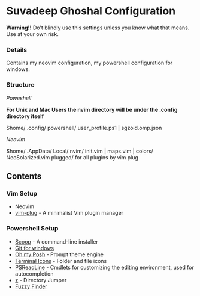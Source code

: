 # Suvadeep Ghoshal Configuration

**Warning!!** Do't blindly use this settings unless you know what that means. Use at your own risk.

### Details

Contains my neovim configuration, my powershell configuration for windows.

### Structure

*Poweshell*

**For Unix and Mac Users the nvim directory will be under the .config directory itself**

$home/ 
  .config/ 
      powershell/ 
      user_profile.ps1 | 
      sgzoid.omp.json

*Neovim*

$home/
  .AppData/
    Local/
      nvim/
      init.vim | 
      maps.vim | 
      colors/
        NeoSolarized.vim
      plugged/
        for all plugins by vim plug

## Contents

### Vim Setup

- Neovim
- [vim-plug](https://github.com/junegunn/vim-plug) - A minimalist Vim plugin manager

### Powershell Setup

- [Scoop](https://scoop.sh/) -  A command-line installer
- [Git for windows](https://gitforwindows.org/)
- [Oh my Posh](https://ohmyposh.dev/) - Prompt theme engine
- [Terminal Icons](https://github.com/devblackops/Terminal-Icons) - Folder and file icons
- [PSReadLine](https://docs.microsoft.com/en-us/powershell/module/psreadline/) - Cmdlets for customizing the editing environment, used for autocompletion
- [z](https://www.powershellgallery.com/packages/z) - Directory Jumper
- [Fuzzy Finder](https://github.com/kelleyma49/PSFzf)
